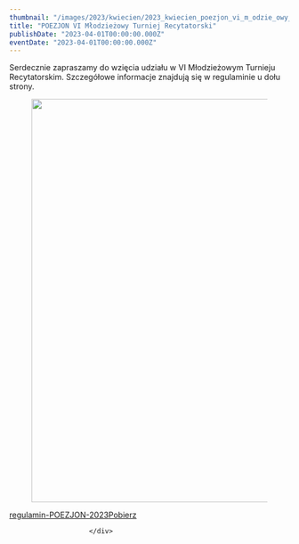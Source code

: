 ```yaml
---
thumbnail: "/images/2023/kwiecien/2023_kwiecien_poezjon_vi_m_odzie_owy_turniej_recytatorski_2023_04_poezjon_vi_m_odzie_owy_turniej_recytatorski_POEZJON-VI-Mlodziezowy-Turniej-Recytatorski-3-1024x725.jpg"
title: "POEZJON VI Młodzieżowy Turniej Recytatorski"
publishDate: "2023-04-01T00:00:00.000Z"
eventDate: "2023-04-01T00:00:00.000Z"
---
```


<div class="entry-content">
							
							
<p>Serdecznie zapraszamy do wzięcia udziału w VI Młodzieżowym Turnieju Recytatorskim. Szczegółowe informacje znajdują się w regulaminie u dołu strony.</p>



<figure class="wp-block-image size-large"><a href="http://mgok-zawichost.pl/wp-content/uploads/2023/04/POEZJON-VI-Mlodziezowy-Turniej-Recytatorski-3-scaled.jpg"><img fetchpriority="high" decoding="async" width="1024" height="725" src="/images/2023/kwiecien/2023_kwiecien_poezjon_vi_m_odzie_owy_turniej_recytatorski_2023_04_poezjon_vi_m_odzie_owy_turniej_recytatorski_POEZJON-VI-Mlodziezowy-Turniej-Recytatorski-3-1024x725.jpg" alt="" class="wp-image-9539" srcset="/images/2023/kwiecien/2023_kwiecien_poezjon_vi_m_odzie_owy_turniej_recytatorski_2023_04_poezjon_vi_m_odzie_owy_turniej_recytatorski_POEZJON-VI-Mlodziezowy-Turniej-Recytatorski-3-1024x725.jpg 1024w, /images/2023/kwiecien/POEZJON-VI-Mlodziezowy-Turniej-Recytatorski-3-300x212.jpg 300w, /images/2023/kwiecien/POEZJON-VI-Mlodziezowy-Turniej-Recytatorski-3-768x543.jpg 768w, /images/2023/kwiecien/POEZJON-VI-Mlodziezowy-Turniej-Recytatorski-3-1536x1087.jpg 1536w, /images/2023/kwiecien/POEZJON-VI-Mlodziezowy-Turniej-Recytatorski-3-2048x1449.jpg 2048w" sizes="(max-width: 1024px) 100vw, 1024px"></a></figure>



<div data-wp-interactive="" class="wp-block-file"><object data-wp-bind--hidden="!selectors.core.file.hasPdfPreview" hidden="" class="wp-block-file__embed" data="http://mgok-zawichost.pl/wp-content/uploads/2023/04/regulamin-POEZJON-2023.pdf" type="application/pdf" style="width:100%;height:600px" aria-label="Osadzone z regulamin-POEZJON-2023."></object><a id="wp-block-file--media-f2587505-5843-4df2-a422-2cc3490a08b3" href="http://mgok-zawichost.pl/wp-content/uploads/2023/04/regulamin-POEZJON-2023.pdf">regulamin-POEZJON-2023</a><a href="http://mgok-zawichost.pl/wp-content/uploads/2023/04/regulamin-POEZJON-2023.pdf" class="wp-block-file__button wp-element-button" download="" aria-describedby="wp-block-file--media-f2587505-5843-4df2-a422-2cc3490a08b3">Pobierz</a></div>
						
						</div>
